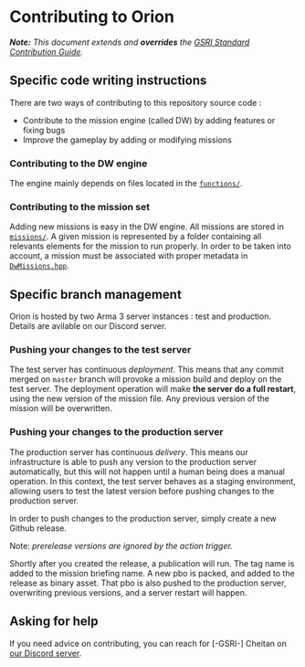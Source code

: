 # Contributing to Orion

***Note:** This document extends and **overrides** the [GSRI Standard Contribution Guide](https://github.com/team-gsri/.github/blob/master/CONTRIBUTING.md).*

## Specific code writing instructions

There are two ways of contributing to this repository source code :
* Contribute to the mission engine (called DW) by adding features or fixing bugs
* Improve the gameplay by adding or modifying missions

### Contributing to the DW engine

The engine mainly depends on files located in the [`functions/`](../CONT_Orion.Malden/functions/).

### Contributing to the mission set

Adding new missions is easy in the DW engine. All missions are stored in [`missions/`](../CONT_Orion.Malden/missions). A given mission is represented by a folder containing all relevants elements for the mission to run properly. In order to be taken into account, a mission must be associated with proper metadata in [`DwMissions.hpp`](../CONT_Orion.Malden/DwMissions.hpp).

## Specific branch management

Orion is hosted by two Arma 3 server instances  : test and production. Details are avilable on our Discord server.

### Pushing your changes to the test server

The test server has continuous *deployment*. This means that any commit merged on `master` branch will provoke a mission build and deploy on the test server. The deployment operation will make **the server do a full restart**, using the new version of the mission file. Any previous version of the mission will be overwritten.

### Pushing your changes to the production server

The production server has continuous *delivery*. This means our infrastructure is able to push any version to the production server automatically, but this will not happen until a human being does a manual operation. In this context, the test server behaves as a staging environment, allowing users to test the latest version before pushing changes to the production server.

In order to push changes to the production server, simply create a new Github release.

Note: *prerelease versions are ignored by the action trigger.*

Shortly after you created the release, a publication will run. The tag name is added to the mission briefing name. A new pbo is packed, and added to the release as binary asset. That pbo is also pushed to the production server, overwriting previous versions, and a server restart will happen.

## Asking for help

If you need advice on contributing, you can reach for \[-GSRI-] Cheitan on [our Discord server](https://discord.gg/bhMn4jd).
